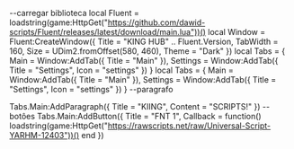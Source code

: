 --carregar biblioteca 
local Fluent = loadstring(game:HttpGet("https://github.com/dawid-scripts/Fluent/releases/latest/download/main.lua"))()
local Window = Fluent:CreateWindow({
    Title = "KING HUB" .. Fluent.Version,
    TabWidth = 160, Size = UDim2.fromOffset(580, 460), Theme = "Dark"
})
local Tabs = {
    Main = Window:AddTab({ Title = "Main" }),
    Settings = Window:AddTab({ Title = "Settings", Icon = "settings" })
}
local Tabs = {
    Main = Window:AddTab({ Title = "Main" }),
    Settings = Window:AddTab({ Title = "Settings", Icon = "settings" })
}
--paragrafo

Tabs.Main:AddParagraph({ Title = "KIING", Content = "SCRIPTS!" })
--botôes
Tabs.Main:AddButton({ Title = "FNT 1", Callback = function() loadstring(game:HttpGet("https://rawscripts.net/raw/Universal-Script-YARHM-12403"))() end })

